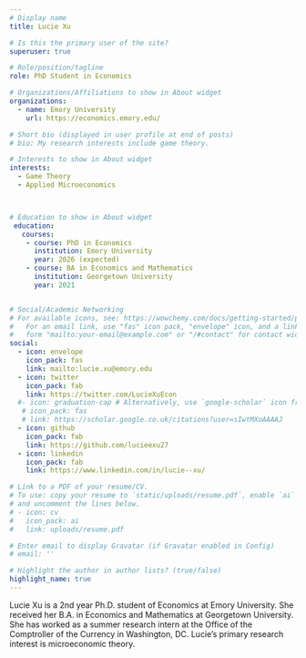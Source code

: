 ```yaml
---
# Display name
title: Lucie Xu

# Is this the primary user of the site?
superuser: true

# Role/position/tagline
role: PhD Student in Economics

# Organizations/Affiliations to show in About widget
organizations:
  - name: Emory University
    url: https://economics.emory.edu/

# Short bio (displayed in user profile at end of posts)
# bio: My research interests include game theory.

# Interests to show in About widget
interests:
  - Game Theory
  - Applied Microeconomics



# Education to show in About widget
 education:
   courses:
    - course: PhD in Economics
      institution: Emory University
      year: 2026 (expected)
    - course: BA in Economics and Mathematics
      institution: Georgetown University
      year: 2021 


# Social/Academic Networking
# For available icons, see: https://wowchemy.com/docs/getting-started/page-builder/#icons
#   For an email link, use "fas" icon pack, "envelope" icon, and a link in the
#   form "mailto:your-email@example.com" or "/#contact" for contact widget.
social:
  - icon: envelope
    icon_pack: fas
    link: mailto:lucie.xu@emory.edu
  - icon: twitter
    icon_pack: fab
    link: https://twitter.com/LucieXuEcon
  #- icon: graduation-cap # Alternatively, use `google-scholar` icon from `ai` icon pack
   # icon_pack: fas
   # link: https://scholar.google.co.uk/citations?user=sIwtMXoAAAAJ
  - icon: github
    icon_pack: fab
    link: https://github.com/lucieexu27
  - icon: linkedin
    icon_pack: fab
    link: https://www.linkedin.com/in/lucie--xu/

# Link to a PDF of your resume/CV.
# To use: copy your resume to `static/uploads/resume.pdf`, enable `ai` icons in `params.toml`,
# and uncomment the lines below.
# - icon: cv
#   icon_pack: ai
#   link: uploads/resume.pdf

# Enter email to display Gravatar (if Gravatar enabled in Config)
# email: ''

# Highlight the author in author lists? (true/false)
highlight_name: true
---
```


Lucie Xu is a 2nd year Ph.D. student of Economics at Emory University. She received her B.A. in Economics and Mathematics at Georgetown University. She has worked as a summer research intern at the Office of the Comptroller of the Currency in Washington, DC. Lucie’s primary research interest is microeconomic theory.

